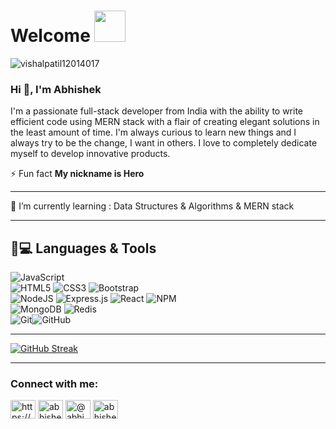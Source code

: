# Welcome <img src="https://media.giphy.com/media/mGcNjsfWAjY5AEZNw6/giphy.gif" width="50">

<p align="left"> <img src="https://komarev.com/ghpvc/?username=abhishek-hero&label=Profile%20views&color=0e75b6&style=flat" alt="vishalpatil12014017" /> </p>

<h3 align="left">Hi 👋, I'm Abhishek</h3>
<p align="left">I'm a passionate full-stack developer from India with the ability to write efficient code using MERN stack with a flair of creating elegant solutions in the least amount of time. I'm always curious to learn new things and I always try to be the change, I want in others. I love to completely dedicate myself to develop innovative products.</p>

⚡ Fun fact **My nickname is Hero**
<hr/>

🌱 I’m currently learning : Data Structures & Algorithms & MERN stack

<hr/>
  
  ## 🚀💻 Languages & Tools
![JavaScript](https://img.shields.io/badge/-JavaScript-black?style=flat-square&logo=javascript)
<br/>
![HTML5](https://img.shields.io/badge/html5-%23E34F26.svg?style=for-the-badge&logo=html5&logoColor=white)
![CSS3](https://img.shields.io/badge/css3-%231572B6.svg?style=for-the-badge&logo=css3&logoColor=white)
![Bootstrap](https://img.shields.io/badge/bootstrap-%23563D7C.svg?style=for-the-badge&logo=bootstrap&logoColor=white)
<br/>
![NodeJS](https://img.shields.io/badge/node.js-6DA55F?style=for-the-badge&logo=node.js&logoColor=white)
![Express.js](https://img.shields.io/badge/express.js-%23404d59.svg?style=for-the-badge&logo=express&logoColor=%#000000)
![React](https://img.shields.io/badge/react-%2320232a.svg?style=for-the-badge&logo=react&logoColor=%2361DAFB)
![NPM](https://img.shields.io/badge/NPM-%23000000.svg?style=for-the-badge&logo=npm&logoColor=white)
<br/>
![MongoDB](https://img.shields.io/badge/MongoDB-%234ea94b.svg?style=for-the-badge&logo=mongodb&logoColor=white)
![Redis](https://img.shields.io/badge/redis-%23DD0031.svg?style=for-the-badge&logo=redis&logoColor=white)
<br/>
![Git](https://img.shields.io/badge/git-%23F05033.svg?style=for-the-badge&logo=git&logoColor=white)![GitHub](https://img.shields.io/badge/github-%23121011.svg?style=for-the-badge&logo=github&logoColor=white)

<hr/>

[![GitHub Streak](https://github-readme-streak-stats.herokuapp.com?user=abhishek-hero&theme=react&hide_border=true&date_format=M%20j%5B%2C%20Y%5D)](https://git.io/streak-stats)

<hr/>

<h3 align="left">Connect with me:</h3>
<p align="left">
<a href="https://linkedin.com/in/https://www.linkedin.com/in/abhishek-mukade/" target="blank"><img align="center" src="https://raw.githubusercontent.com/rahuldkjain/github-profile-readme-generator/master/src/images/icons/Social/linked-in-alt.svg" alt="https://www.linkedin.com/in/abhishek-mukade/" height="30" width="40" /></a>
<a href="https://instagram.com/abhishek_mukade" target="blank"><img align="center" src="https://raw.githubusercontent.com/rahuldkjain/github-profile-readme-generator/master/src/images/icons/Social/instagram.svg" alt="abhishek_mukade" height="30" width="40" /></a>
<a href="https://medium.com/@abhimukade2000" target="blank"><img align="center" src="https://raw.githubusercontent.com/rahuldkjain/github-profile-readme-generator/master/src/images/icons/Social/medium.svg" alt="@abhimukade2000" height="30" width="40" /></a>
<a href="https://www.leetcode.com/abhishek_hero" target="blank"><img align="center" src="https://raw.githubusercontent.com/rahuldkjain/github-profile-readme-generator/master/src/images/icons/Social/leet-code.svg" alt="abhishek_hero" height="30" width="40" /></a>
</p>

